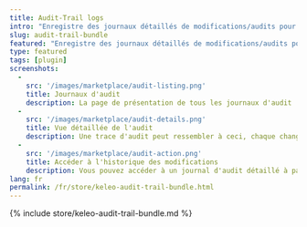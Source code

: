 ```yaml
---
title: Audit-Trail logs
intro: "Enregistre des journaux détaillés de modifications/audits pour les feuilles de temps, les clients, les projets et les activités et les affiche dans une chronologie par élément."
slug: audit-trail-bundle
featured: "Enregistre des journaux détaillés de modifications/audits pour les feuilles de temps, les clients, les projets et les activités et les affiche dans une chronologie par élément."
type: featured
tags: [plugin]
screenshots:
  - 
    src: '/images/marketplace/audit-listing.png'
    title: Journaux d'audit
    description: La page de présentation de tous les journaux d'audit
  -
    src: '/images/marketplace/audit-details.png'
    title: Vue détaillée de l'audit
    description: Une trace d'audit peut ressembler à ceci, chaque changement sera enregistré et vous pourriez voir plus d'entrées dans une ligne de temps d'objet.
  - 
    src: '/images/marketplace/audit-action.png'
    title: Accéder à l'historique des modifications
    description: Vous pouvez accéder à un journal d'audit détaillé à partir de la page de la liste ou du tableau de données, dans la liste déroulante "Actions" de chaque article.
lang: fr
permalink: /fr/store/keleo-audit-trail-bundle.html
---
```


{% include store/keleo-audit-trail-bundle.md %}
 
